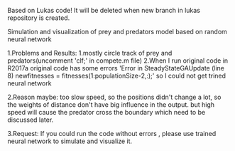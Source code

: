 Based on Lukas code! It will be deleted when new branch in lukas repository is created. 

Simulation and visualization of prey and predators model based on random neural network

1.Problems and Results:
1.mostly circle track of prey and predators(uncomment 'clf;' in compete.m file)
2.When I run original code in R2017a original code has some errors 'Error in SteadyStateGAUpdate (line 8) newfitnesses = fitnesses(1:populationSize-2,:);' so I could not get trined neural network

2.Reason maybe:
too slow speed, so the positions didn't change a lot, so the weights of distance don't have big influence in the output. but high speed will cause the predator cross the boundary which need to be discussed later.

3.Request:
If you could run the code without errors , please use trained neural network to simulate and visualize it.

